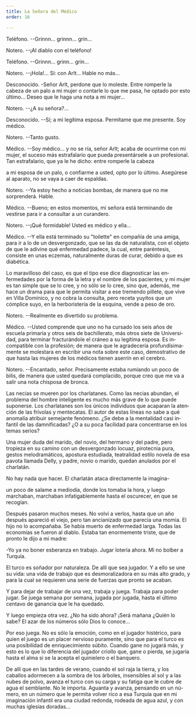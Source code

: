 ```yaml
---
title: La Señora del Médico
order: 16

---
```


Teléfono. --Grinnn... grinnn... grin...

Notero. --¡Al diablo con el teléfono!

Teléfono. --Grinnn... grinn... grin...

Notero. --¡Hola!... Sí: con Arlt... Hable no más...

Desconocido. -Señor Arlt, perdone que lo moleste. Entre romperle la cabeza de un palo a mi mujer o contarle lo que me pasa, he optado por esto último... Deseo que le haga una nota a mi mujer...

Notero. --¿A su señora?...

Desconocido. --Sí; a mi legítima esposa. Permítame que me presen­te. Soy médico.

Notero. --Tanto gusto.

Médico. --Soy médico... y no se ría, señor Arlt; acaba de ocurrirme con mi mujer, el suceso más estrafalario que pueda presentársele a un pro­fesional. Tan estrafalario, que ya le he dicho: entre romperle la cabeza

a mi esposa de un palo, o confiarme a usted, opto por lo último. Asegú­rese al aparato, no se vaya a caer de espaldas.

Notero. --Ya estoy hecho a noticias bombas, de manera que no me sorprenderá. Hable.

Médico. --Bueno; en estos momentos, mi señora está terminando de vestirse para ir a consultar a un curandero.

Notero. --¡Qué formidable! Usted es médico y ella...

Médico. --Y ella está terminado su "toilette" en compañía de una amiga, para ir a lo de un desvergonzado, que se las da de naturalista, con el objeto de que le adivine qué enfermedad padece, la cual, entre parénte­sis, consiste en unas eczemas, naturalmente duras de curar, debido a que es diabética.

Lo maravilloso del caso, es que el tipo ese dice diagnosticar las en­fermedades por la forma de la letra y el nombre de los pacientes, y mi mujer es tan simple que se lo cree, y no sólo se lo cree, sino que, ade­más, me hace un drama para que le permita visitar a ese tremendo pillete, que vive en Villa Domínico, y no cobra la consulta, pero receta yuyitos que un cómplice suyo, en la herboristería de la esquina, vende a peso de oro.

Notero. --Realmente es divertido su problema.

Médico. --Usted comprende que uno no ha cursado los seis años de escuela primaria y otros seis de bachillerato, más otros siete de Universi­dad, para terminar fracturándole el cráneo a su legítima esposa. Es in­compatible con la profesión; de manera que le agradecería profundísima­mente se molestara en escribir una nota sobre este caso, demostrativo de que hasta las mujeres de los médicos tienen aserrín en el cerebro.

Notero. --Encantado, señor. Precisamente estaba rumiando un po­co de bilis, de manera que usted quedará complacido, porque creo que me va a salir una nota chisposa de bronca.

Las necias se mueren por los charlatanes. Como las necias abundan, el problema del hombre inteligente es mucho más grave de lo que puede suponerse. Los charlatanes son los únicos individuos que acaparan la aten­ción de las frívolas y mentecatas. El autor de estas líneas no sabe a qué anomalía atribuir semejante fenómeno. ¿Se debe a la mentalidad casi in­fantil de las damnificadas? ¿O a su poca facilidad para concentrarse en los temas serios?

Una mujer duda del marido, del novio, del hermano y del padre, pe­ro tropieza en su camino con un desvergonzado locuaz, pirotecnia pura, gestos melodramáticos, apostura estudiada, teatralidad estilo novela de esa pavota llamada Delly, y padre, novio o marido, quedan anulados por el charlatán.

No hay nada que hacer. El charlatán ataca directamente la imagina-

un poco de salame a mediodía, donde los tomaba la hora, y luego marchaban, marchaban infatigablemente hasta el oscurecer, en que se reco­gían.

Después pasaron muchos meses. No volví a verlos, hasta que un año después apareció el viejo, pero tan ancianizado que parecía una momia. El hijo no lo acompañaba. Se había muerto de enfermedad larga. Todas las economías se fueron al diablo. Estaba tan enormemente triste, que de pronto le dijo a mi madre:

-Yo ya no boner esberanza en trabajo. Jugar lotería ahora. Mi no bolber a Turquía.

El turco es soñador por naturaleza. De allí que sea jugador. Y a ello se une su vida: una vida de trabajo que es desmoralizadora en su más alto grado, y para la cual se requieren una serie de fuerzas que pronto se aca­ban.

Y para dejar de trabajar de una vez, trabaja y juega. Trabaja para poder jugar. Se juega semana por semana, jugada por jugada, hasta el último centavo de ganancia que le ha quedado.

Y luego empieza otra vez. ¿No ha sido ahora? ¡Será mañana ¿Quién lo sabe? El azar de los números sólo Dios lo conoce...

Por eso juega. No es sólo la emoción, como en el jugador histérico, para quien el juego es un placer nervioso puramente, sino que para el tur­co es una posibilidad de enriquecimiento súbito. Cuando gane no jugará más, y esto es lo que lo diferencia del jugador criollo que, gane o pierda, se jugaría hasta el alma si se la acepta el quinielero o el banquero.

De allí que en las tardes de verano, cuando el sol raja la tierra, y los caballos adormecen a la sombra de los árboles, insensibles al sol y a las nubes de polvo, avanza el turco con su carga y su fatiga que le cubre de agua el semblante. No le importa. Aguanta y avanza, pensando en un nú­mero, en un número que le permita volver rico a esa Turquía que en mi imaginación infantil era una ciudad redonda, rodeada de agua azul, y con muchas iglesias doradas...
